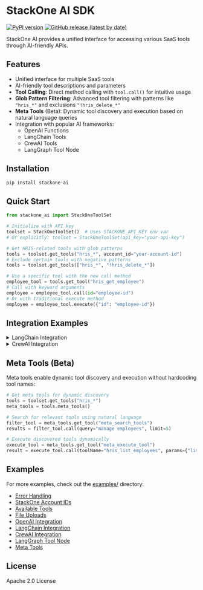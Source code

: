 # StackOne AI SDK

[![PyPI version](https://badge.fury.io/py/stackone-ai.svg)](https://badge.fury.io/py/stackone-ai)
[![GitHub release (latest by date)](https://img.shields.io/github/v/release/StackOneHQ/stackone-ai-python)](https://github.com/StackOneHQ/stackone-ai-python/releases)

StackOne AI provides a unified interface for accessing various SaaS tools through AI-friendly APIs.

## Features

- Unified interface for multiple SaaS tools
- AI-friendly tool descriptions and parameters
- **Tool Calling**: Direct method calling with `tool.call()` for intuitive usage
- **Glob Pattern Filtering**: Advanced tool filtering with patterns like `"hris_*"` and exclusions `"!hris_delete_*"`
- **Meta Tools** (Beta): Dynamic tool discovery and execution based on natural language queries
- Integration with popular AI frameworks:
  - OpenAI Functions
  - LangChain Tools
  - CrewAI Tools
  - LangGraph Tool Node

## Installation

```bash
pip install stackone-ai
```

## Quick Start

```python
from stackone_ai import StackOneToolSet

# Initialize with API key
toolset = StackOneToolSet()  # Uses STACKONE_API_KEY env var
# Or explicitly: toolset = StackOneToolSet(api_key="your-api-key")

# Get HRIS-related tools with glob patterns
tools = toolset.get_tools("hris_*", account_id="your-account-id")
# Exclude certain tools with negative patterns
tools = toolset.get_tools(["hris_*", "!hris_delete_*"])

# Use a specific tool with the new call method
employee_tool = tools.get_tool("hris_get_employee")
# Call with keyword arguments
employee = employee_tool.call(id="employee-id")
# Or with traditional execute method
employee = employee_tool.execute({"id": "employee-id"})
```

## Integration Examples

<details>
<summary>LangChain Integration</summary>

StackOne tools work seamlessly with LangChain, enabling powerful AI agent workflows:

```python
from langchain_openai import ChatOpenAI
from stackone_ai import StackOneToolSet

# Initialize StackOne tools
toolset = StackOneToolSet()
tools = toolset.get_tools("hris_*", account_id="your-account-id")

# Convert to LangChain format
langchain_tools = tools.to_langchain()

# Use with LangChain models
model = ChatOpenAI(model="gpt-4o-mini")
model_with_tools = model.bind_tools(langchain_tools)

# Execute AI-driven tool calls
response = model_with_tools.invoke("Get employee information for ID: emp123")

# Handle tool calls
for tool_call in response.tool_calls:
    tool = tools.get_tool(tool_call["name"])
    if tool:
        result = tool.execute(tool_call["args"])
        print(f"Result: {result}")
```

</details>

<details>
<summary>CrewAI Integration</summary>

CrewAI uses LangChain tools natively, making integration seamless:

```python
from crewai import Agent, Crew, Task
from stackone_ai import StackOneToolSet

# Get tools and convert to LangChain format
toolset = StackOneToolSet()
tools = toolset.get_tools("hris_*", account_id="your-account-id")
langchain_tools = tools.to_langchain()

# Create CrewAI agent with StackOne tools
agent = Agent(
    role="HR Manager",
    goal="Analyze employee data and generate insights",
    backstory="Expert in HR analytics and employee management",
    tools=langchain_tools,
    llm="gpt-4o-mini"
)

# Define task and execute
task = Task(
    description="Find all employees in the engineering department",
    agent=agent,
    expected_output="List of engineering employees with their details"
)

crew = Crew(agents=[agent], tasks=[task])
result = crew.kickoff()
```

</details>

## Meta Tools (Beta)

Meta tools enable dynamic tool discovery and execution without hardcoding tool names:

```python
# Get meta tools for dynamic discovery
tools = toolset.get_tools("hris_*")
meta_tools = tools.meta_tools()

# Search for relevant tools using natural language
filter_tool = meta_tools.get_tool("meta_search_tools")
results = filter_tool.call(query="manage employees", limit=5)

# Execute discovered tools dynamically
execute_tool = meta_tools.get_tool("meta_execute_tool")
result = execute_tool.call(toolName="hris_list_employees", params={"limit": 10})
```

## Examples

For more examples, check out the [examples/](examples/) directory:

- [Error Handling](examples/error_handling.py)
- [StackOne Account IDs](examples/stackone_account_ids.py)
- [Available Tools](examples/available_tools.py)
- [File Uploads](examples/file_uploads.py)
- [OpenAI Integration](examples/openai_integration.py)
- [LangChain Integration](examples/langchain_integration.py)
- [CrewAI Integration](examples/crewai_integration.py)
- [LangGraph Tool Node](examples/langgraph_tool_node.py)
- [Meta Tools](examples/meta_tools_example.py)

## License

Apache 2.0 License
